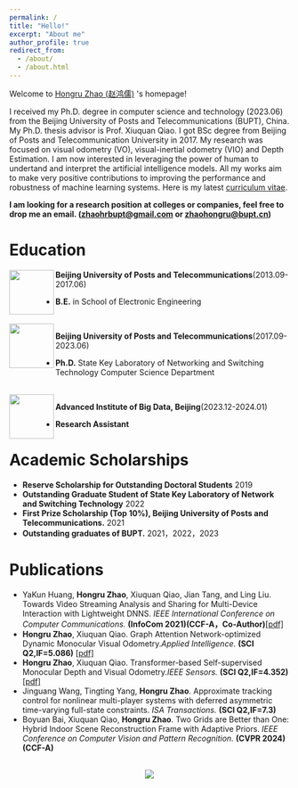 ```yaml
---
permalink: /
title: "Hello!"
excerpt: "About me"
author_profile: true
redirect_from:
  - /about/
  - /about.html
---
```


<!-- ![visitors](https://visitor-badge.glitch.me/badge?page_id=gzn00417.github.io) -->

Welcome to [Hongru Zhao (赵鸿儒)](https:/BUPTZhr.github.io/) 's homepage!

I received my Ph.D. degree in computer science and technology (2023.06) from the Beijing University of Posts and Telecommunications (BUPT), China. My Ph.D. thesis advisor is Prof. Xiuquan Qiao. I got BSc degree from Beijing of Posts and Telecommunication University in 2017. My research was focused on visual odometry (VO), visual-inertial odometry (VIO) and Depth Estimation. I am now interested in leveraging the power of human to undertand and interpret the artificial intelligence models. All my works aim to make very positive contributions to improving the performance and robustness of machine learning systems. Here is my latest [curriculum vitae](https:/BUPTZhr.github.io/cv/).

**I am looking for a research position at colleges or companies, feel free to drop me an email. (zhaohrbupt@gmail.com or zhaohongru@bupt.cn)**






# Education

<img src="https://BUPTZhr.github.io/images/bupto.png" style="height: 80px; width: 80px" align="left">

**Beijing University of Posts and Telecommunications**(2013.09-2017.06)
- **B.E.** in School of Electronic Engineering 

<br>

<img src="https://BUPTZhr.github.io/images/bupto.png" style="height: 80px; width: 80px" align="left">

**Beijing University of Posts and Telecommunications**(2017.09-2023.06)
- **Ph.D.** State Key Laboratory of Networking and Switching Technology Computer Science Department

<br>

<img src="https://BUPTZhr.github.io/images/AIBD.png" style="height: 80px; width: 80px" align="left">

**Advanced Institute of Big Data, Beijing**(2023.12-2024.01)
- **Research Assistant**

# Academic Scholarships
- **Reserve Scholarship for Outstanding Doctoral Students** 2019
- **Outstanding Graduate Student of State Key Laboratory of Network and Switching Technology** 2022
- **First Prize Scholarship (Top 10%), Beijing University of Posts and Telecommunications.** 2021
-  **Outstanding graduates of BUPT.** 2021，2022，2023

# Publications
- YaKun Huang, **Hongru Zhao**, Xiuquan Qiao, Jian Tang, and Ling Liu. Towards Video Streaming Analysis and Sharing for Multi-Device Interaction with Lightweight DNNS. *IEEE International Conference on Computer Communications.* **(InfoCom 2021)(CCF-A，Co-Author)**[[pdf]](https://ieeexplore.ieee.org/document/9488846)
- **Hongru Zhao**, Xiuquan Qiao. Graph Attention Network-optimized Dynamic Monocular Visual Odometry.*Applied Intelligence.* **(SCI Q2,IF=5.086)** [[pdf]](https://link.springer.com/article/10.1007/s10489-023-04687-1)
- **Hongru Zhao**, Xiuquan Qiao. Transformer-based Self-supervised Monocular Depth and Visual Odometry.*IEEE Sensors.* **(SCI Q2,IF=4.352)** [[pdf]](https://ieeexplore.ieee.org/document/9979761)
- Jinguang Wang, Tingting Yang, **Hongru Zhao**. Approximate tracking control for nonlinear multi-player systems with deferred asymmetric time-varying full-state constraints. *ISA Transactions.* **(SCI Q2,IF=7.3)** 
- Boyuan Bai, Xiuquan Qiao, **Hongru Zhao**. Two Grids are Better than One: Hybrid Indoor Scene Reconstruction Frame with Adaptive Priors. *IEEE Conference on Computer Vision and Pattern Recognition.* **(CVPR 2024)(CCF-A)**


<br />
<div style="text-align: center; line-height: 100px">
<a href='https://mapmyvisitors.com/web/1bvid'  title='Visit tracker'><img src='https://mapmyvisitors.com/map.png?cl=ffffff&w=a&t=tt&d=3KEu4KmxOhIyfIq3zK8T6jLZaHbNmayIMRTv0sjMM7U'/></a>
</div>
<br />
